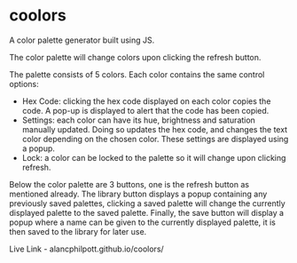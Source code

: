# coolors

A color palette generator built using JS.

The color palette will change colors upon clicking the refresh button.

The palette consists of 5 colors. Each color contains the same control options:

-   Hex Code: clicking the hex code displayed on each color copies the code. A pop-up is displayed to alert that the code has been copied.
-   Settings: each color can have its hue, brightness and saturation manually updated. Doing so updates the hex code, and changes the text color depending on the chosen color. These settings are displayed using a popup.
-   Lock: a color can be locked to the palette so it will change upon clicking refresh.

Below the color palette are 3 buttons, one is the refresh button as mentioned already. The library button displays a popup containing any previously saved palettes, clicking a saved palette will change the currently displayed palette to the saved palette. Finally, the save button will display a popup where a name can be given to the currently displayed palette, it is then saved to the library for later use.

Live Link - alancphilpott.github.io/coolors/
